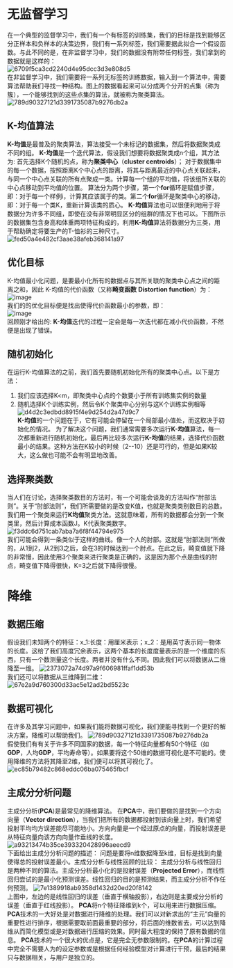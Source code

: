 # 无监督学习
在一个典型的监督学习中，我们有一个有标签的训练集，我们的目标是找到能够区分正样本和负样本的决策边界，我们有一系列标签，我们需要据此拟合一个假设函数。与此不同的是，在非监督学习中，我们的数据没有附带任何标签，我们拿到的数据就是这样的：</br>
![6709f5ca3cd2240d4e95dcc3d3e808d5](https://github.com/zhangruiouc/Machine-Learning-Course/assets/130215873/c437b2a7-9fe3-46f9-8132-c90451d88ad1)</br>
在非监督学习中，我们需要将一系列无标签的训练数据，输入到一个算法中，需要算法帮助我们寻找一种结构。图上的数据看起来可以分成两个分开的点集（称为簇），一个能够找到的这些点集的算法，就被称为聚类算法。
![789d90327121d3391735087b9276db2a](https://github.com/zhangruiouc/Machine-Learning-Course/assets/130215873/ac4769ec-38f0-4e3f-9f22-5b4d8a1ee5c7)</br>
## K-均值算法
**K-均值**是最普及的聚类算法，算法接受一个未标记的数据集，然后将数据聚类成不同的组。
**K-均值**是一个迭代算法，假设我们想要将数据聚类成n个组，其方法为:
首先选择K个随机的点，称为**聚类中心**（**cluster centroids**）；
对于数据集中的每一个数据，按照距离K个中心点的距离，将其与距离最近的中心点关联起来，与同一个中心点关联的所有点聚成一类。计算每一个组的平均值，将该组所关联的中心点移动到平均值的位置。
算法分为两个步骤，第一个**for**循环是赋值步骤，即：对于每一个样例i，计算其应该属于的类。第二个**for**循环是聚类中心的移动，即：对于每一个类K，重新计算该类的质心。
**K-均值**算法也可以很便利地用于将数据分为许多不同组，即使在没有非常明显区分的组群的情况下也可以。下图所示的数据集包含身高和体重两项特征构成的，利用**K-均值**算法将数据分为三类，用于帮助确定将要生产的T-恤衫的三种尺寸。
![fed50a4e482cf3aae38afeb368141a97](https://github.com/zhangruiouc/Machine-Learning-Course/assets/130215873/963d722d-b1dc-48d7-bd27-b0fd4cd4d063)</br>
## 优化目标
K-均值最小化问题，是要最小化所有的数据点与其所关联的聚类中心点之间的距离之和，因此
K-均值的代价函数（又称**畸变函数** **Distortion function**）为：
![image](https://github.com/zhangruiouc/Machine-Learning-Course/assets/130215873/9b0a1d0a-5b4e-4d81-84da-9d61a1a92ad2)</br>
我们的的优化目标便是找出使得代价函数最小的参数，即：</br>
![image](https://github.com/zhangruiouc/Machine-Learning-Course/assets/130215873/0b125a44-d2cc-4ae0-8932-0f126d7562b5)</br>
回顾刚才给出的:
**K-均值**迭代的过程一定会是每一次迭代都在减小代价函数，不然便是出现了错误。
## 随机初始化
在运行K-均值算法的之前，我们首先要随机初始化所有的聚类中心点。以下是方法：</br>
1. 我们应该选择K<m，即聚类中心点的个数要小于所有训练集实例的数量
2. 随机选择K个训练实例，然后令K个聚类中心分别与这K个训练实例相等
![d4d2c3edbdd8915f4e9d254d2a47d9c7](https://github.com/zhangruiouc/Machine-Learning-Course/assets/130215873/83af814c-9876-4421-aa7a-0fb756486b2d)</br>
**K-均值**的一个问题在于，它有可能会停留在一个局部最小值处，而这取决于初始化的情况。
为了解决这个问题，我们通常需要多次运行**K-均值**算法，每一次都重新进行随机初始化，最后再比较多次运行**K-均值**的结果，选择代价函数最小的结果。这种方法在K较小的时候（2--10）还是可行的，但是如果K较大，这么做也可能不会有明显地改善。
## 选择聚类数
当人们在讨论，选择聚类数目的方法时，有一个可能会谈及的方法叫作“肘部法则”。关于“肘部法则”，我们所需要做的是改变K值，也就是聚类类别数目的总数。我们用一个聚类来运行**K均值**聚类方法。这就意味着，所有的数据都会分到一个聚类里，然后计算成本函数J。K代表聚类数字。
![f3ddc6d751cab7aba7a6f8f44794e975](https://github.com/zhangruiouc/Machine-Learning-Course/assets/130215873/c7f2ae53-debc-4439-8afa-3e68cf72b181)</br>
我们可能会得到一条类似于这样的曲线。像一个人的肘部。这就是“肘部法则”所做的，从1到2，从2到3之后，会在3的时候达到一个肘点。在此之后，畸变值就下降的非常慢，因此使用3个聚类来进行聚类是正确的，这是因为那个点是曲线的肘点，畸变值下降得很快，K=3之后就下降得很慢。
# 降维
## 数据压缩
假设我们未知两个的特征：x_1:长度：用厘米表示；x_2：是用英寸表示同一物体的长度。这给了我们高度冗余表示，这两个基本的长度度量表示的是一个维度的东西，只有一个数测量这个长度。两者并没有什么不同。因此我们可以将数据从二维降至一维。
![2373072a74d97a9f606981ffaf1dd53b](https://github.com/zhangruiouc/Machine-Learning-Course/assets/130215873/faf50249-a0ed-4cef-b6f9-041bfd99d87e)</br>
我们还可以将数据从三维降到二维：</br>
![67e2a9d760300d33ac5e12ad2bd5523c](https://github.com/zhangruiouc/Machine-Learning-Course/assets/130215873/c26c1e9a-9874-4faa-8562-021ea149bbf2)</br>
## 数据可视化
在许多及其学习问题中，如果我们能将数据可视化，我们便能寻找到一个更好的解决方案，降维可以帮助我们。
![789d90327121d3391735087b9276db2a](https://github.com/zhangruiouc/Machine-Learning-Course/assets/130215873/2c98641c-e154-4b95-8788-1ddae90dbda9)</br>
假使我们有有关于许多不同国家的数据，每一个特征向量都有50个特征（如**GDP**，人均**GDP**，平均寿命等）。如果要将这个50维的数据可视化是不可能的。使用降维的方法将其降至2维，我们便可以将其可视化了。
![ec85b79482c868eddc06ba075465fbcf](https://github.com/zhangruiouc/Machine-Learning-Course/assets/130215873/b40991ae-8731-444b-bfe9-60c7d50e5f68)</br>
## 主成分分析问题
主成分分析(**PCA**)是最常见的降维算法。
在**PCA**中，我们要做的是找到一个方向向量（**Vector direction**），当我们把所有的数据都投射到该向量上时，我们希望投射平均均方误差能尽可能地小。方向向量是一个经过原点的向量，而投射误差是从特征向量向该方向向量作垂线的长度。
![a93213474b35ce393320428996aeecd9](https://github.com/zhangruiouc/Machine-Learning-Course/assets/130215873/b656fd39-addb-4e43-ab3f-373a6715a99a)</br>
下面给出主成分分析问题的描述：
问题是要将n维数据降至k维，目标是找到向量使得总的投射误差最小。主成分分析与线性回顾的比较：
主成分分析与线性回归是两种不同的算法。主成分分析最小化的是投射误差（**Projected Error**），而线性回归尝试的是最小化预测误差。线性回归的目的是预测结果，而主成分分析不作任何预测。
![7e1389918ab9358d1432d20ed20f8142](https://github.com/zhangruiouc/Machine-Learning-Course/assets/130215873/d977cc31-2c40-4cbd-b518-8bbb1af77d45)</br>
上图中，左边的是线性回归的误差（垂直于横轴投影），右边则是主要成分分析的误差（垂直于红线投影）。
**PCA**将n个特征降维到k个，可以用来进行数据压缩。<br>
**PCA**技术的一大好处是对数据进行降维的处理。我们可以对新求出的“主元”向量的重要性进行排序，根据需要取前面最重要的部分，将后面的维数省去，可以达到降维从而简化模型或是对数据进行压缩的效果。同时最大程度的保持了原有数据的信息。
**PCA**技术的一个很大的优点是，它是完全无参数限制的。在**PCA**的计算过程中完全不需要人为的设定参数或是根据任何经验模型对计算进行干预，最后的结果只与数据相关，与用户是独立的。

